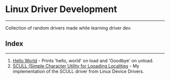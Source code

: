 # Linux Driver Development
---
Collection of random drivers made while learning driver dev.

## Index
---
1. [Hello World](./hello_world/hello.c) - Prints 'hello, world' on load and 'Goodbye' on unload.
2. [SCULL (Simple Character Utility for Looading Localities](./scull/scull.c) - My implementation of the SCULL driver from Linux Device Drivers.
